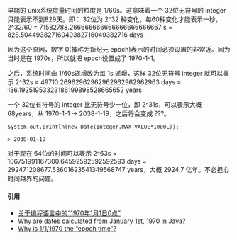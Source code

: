 早期的 unix系统度量时间的粒度是 1/60s。这意味着一个 32位无符号的 integer 只能表示不到829天。即：
32位为 2^32 种变化，每60种变化才能表示一秒，2^32/60 = 71582788.266666666666666666666667 s = 828.50449382716049382716049382716 days

因为这个原因，数字 0(被称为新纪元 epoch)表示的时间必须设置的非常近。因为当时是在 1970s，所以就把 epoch设置成了 1970-1-1。

之后，系统时间由 1/60s递增改为每 1s 递增，这样 32位无符号 integer 就可以表示 2^32s = 49710.26962962962962962962962963 days = 136.19251953323186199898528665652 years

一个 32位有符号的 integer 比无符号少一位，即 2^31s，可以表示大概 68years，从 1970-1-1 -> 2038-1-19，之后将会变成 ???。

```
System.out.println(new Date(Integer.MAX_VALUE*1000L));

> 2038-01-19
```

对于现在 64位的时间可以表示 2^63s = 106751991167300.64592592592592593 days = 292471208677.53601623541349568747 years，大概 2924.7 亿年。不必担心时间越界的问题。

#### 引用
* [关于编程语言中的“1970年1月1日0点”](https://www.cnblogs.com/xingzoudeyishu/p/5400927.html)
* [Why are dates calculated from January 1st, 1970 in Java?](https://www.quora.com/Why-are-dates-calculated-from-January-1st-1970-in-Java)
* [Why is 1/1/1970 the “epoch time”?](https://stackoverflow.com/questions/1090869/why-is-1-1-1970-the-epoch-time/1090945#1090945)
